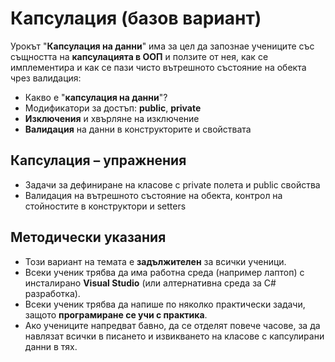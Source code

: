 # Капсулация (базов вариант)

Урокът "**Капсулация на данни**" има за цел да запознае учениците със същността на **капсулацията в ООП** и ползите от нея, как се имплементира и как се пази чисто вътрешното състояние на обекта чрез валидация:
  - Какво е "**капсулация на данни**"?
  - Модификатори за достъп: **public**, **private**
  - **Изключения** и хвърляне на изключение
  - **Валидация** на данни в конструкторите и свойствата

## Капсулация – упражнения
  - Задачи за дефиниране на класове с private полета и public свойства
  - Валидация на вътрешното състояние на обекта, контрол на стойностите в конструктори и setters

## Методически указания
  - Този вариант на темата е **задължителен** за всички ученици.
  - Всеки ученик трябва да има работна среда (например лаптоп) с инсталирано **Visual Studio** (или алтернативна среда за C# разработка).
  - Всеки ученик трябва да напише по няколко практически задачи, защото **програмиране сe учи с практика**.
  - Ако учениците напредват бавно, да се отделят повече часове, за да навлязат всички в писането и извикването на класове с капсулирани данни в тях.
